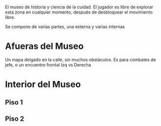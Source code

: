 El museo de historia y ciencia de la cuidad.
El jugador es libre de explorar esta zona en cualquier momento, después de desbloquear el movimiento libre.

Se compone de varias partes, una externa y varias internas

# Afueras del Museo
Un mapa delgado en la calle, sin muchos obstáculos.
Es para combates de jefe, o un encuentro frontal Izq vs Derecha

# Interior del Museo
## Piso 1

## Piso 2
